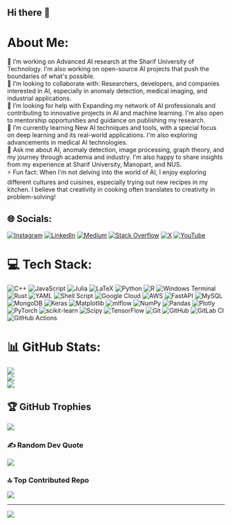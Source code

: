 ## Hi there 👋
# About Me:
🔭 I’m working on Advanced AI research at the Sharif University of Technology. I'm also working on open-source AI projects that push the boundaries of what's possible.<br><be>
👯 I’m looking to collaborate with: Researchers, developers, and companies interested in AI, especially in anomaly detection, medical imaging, and industrial applications.<br><be>
🤝 I’m looking for help with Expanding my network of AI professionals and contributing to innovative projects in AI and machine learning. I'm also open to mentorship opportunities and guidance on publishing my research.<br><be>
🌱 I’m currently learning New AI techniques and tools, with a special focus on deep learning and its real-world applications. I'm also exploring advancements in medical AI technologies.<br><be>
💬 Ask me about AI, anomaly detection, image processing, graph theory, and my journey through academia and industry. I'm also happy to share insights from my experience at Sharif University, Manopart, and NUS.<br><be>
⚡ Fun fact: When I'm not delving into the world of AI, I enjoy exploring different cultures and cuisines, especially trying out new recipes in my kitchen. I believe that creativity in cooking often translates to creativity in problem-solving!


## 🌐 Socials:
[![Instagram](https://img.shields.io/badge/Instagram-%23E4405F.svg?logo=Instagram&logoColor=white)](https://instagram.com/arashlagzian) [![LinkedIn](https://img.shields.io/badge/LinkedIn-%230077B5.svg?logo=linkedin&logoColor=white)](https://linkedin.com/in/arashlagzian) [![Medium](https://img.shields.io/badge/Medium-12100E?logo=medium&logoColor=white)](https://medium.com/@arashlagzian) [![Stack Overflow](https://img.shields.io/badge/-Stackoverflow-FE7A16?logo=stack-overflow&logoColor=white)](https://stackoverflow.com/users/arashlagzian) [![X](https://img.shields.io/badge/X-black.svg?logo=X&logoColor=white)](https://x.com/arashlagzian94) [![YouTube](https://img.shields.io/badge/YouTube-%23FF0000.svg?logo=YouTube&logoColor=white)](https://youtube.com/@arashlagzian94) 

# 💻 Tech Stack:
![C++](https://img.shields.io/badge/c++-%2300599C.svg?style=for-the-badge&logo=c%2B%2B&logoColor=white) ![JavaScript](https://img.shields.io/badge/javascript-%23323330.svg?style=for-the-badge&logo=javascript&logoColor=%23F7DF1E) ![Julia](https://img.shields.io/badge/-Julia-9558B2?style=for-the-badge&logo=julia&logoColor=white) ![LaTeX](https://img.shields.io/badge/latex-%23008080.svg?style=for-the-badge&logo=latex&logoColor=white) ![Python](https://img.shields.io/badge/python-3670A0?style=for-the-badge&logo=python&logoColor=ffdd54) ![R](https://img.shields.io/badge/r-%23276DC3.svg?style=for-the-badge&logo=r&logoColor=white) ![Windows Terminal](https://img.shields.io/badge/Windows%20Terminal-%234D4D4D.svg?style=for-the-badge&logo=windows-terminal&logoColor=white) ![Rust](https://img.shields.io/badge/rust-%23000000.svg?style=for-the-badge&logo=rust&logoColor=white) ![YAML](https://img.shields.io/badge/yaml-%23ffffff.svg?style=for-the-badge&logo=yaml&logoColor=151515) ![Shell Script](https://img.shields.io/badge/shell_script-%23121011.svg?style=for-the-badge&logo=gnu-bash&logoColor=white) ![Google Cloud](https://img.shields.io/badge/GoogleCloud-%234285F4.svg?style=for-the-badge&logo=google-cloud&logoColor=white) ![AWS](https://img.shields.io/badge/AWS-%23FF9900.svg?style=for-the-badge&logo=amazon-aws&logoColor=white) ![FastAPI](https://img.shields.io/badge/FastAPI-005571?style=for-the-badge&logo=fastapi) ![MySQL](https://img.shields.io/badge/mysql-4479A1.svg?style=for-the-badge&logo=mysql&logoColor=white) ![MongoDB](https://img.shields.io/badge/MongoDB-%234ea94b.svg?style=for-the-badge&logo=mongodb&logoColor=white) ![Keras](https://img.shields.io/badge/Keras-%23D00000.svg?style=for-the-badge&logo=Keras&logoColor=white) ![Matplotlib](https://img.shields.io/badge/Matplotlib-%23ffffff.svg?style=for-the-badge&logo=Matplotlib&logoColor=black) ![mlflow](https://img.shields.io/badge/mlflow-%23d9ead3.svg?style=for-the-badge&logo=numpy&logoColor=blue) ![NumPy](https://img.shields.io/badge/numpy-%23013243.svg?style=for-the-badge&logo=numpy&logoColor=white) ![Pandas](https://img.shields.io/badge/pandas-%23150458.svg?style=for-the-badge&logo=pandas&logoColor=white) ![Plotly](https://img.shields.io/badge/Plotly-%233F4F75.svg?style=for-the-badge&logo=plotly&logoColor=white) ![PyTorch](https://img.shields.io/badge/PyTorch-%23EE4C2C.svg?style=for-the-badge&logo=PyTorch&logoColor=white) ![scikit-learn](https://img.shields.io/badge/scikit--learn-%23F7931E.svg?style=for-the-badge&logo=scikit-learn&logoColor=white) ![Scipy](https://img.shields.io/badge/SciPy-%230C55A5.svg?style=for-the-badge&logo=scipy&logoColor=%white) ![TensorFlow](https://img.shields.io/badge/TensorFlow-%23FF6F00.svg?style=for-the-badge&logo=TensorFlow&logoColor=white) ![Git](https://img.shields.io/badge/git-%23F05033.svg?style=for-the-badge&logo=git&logoColor=white) ![GitHub](https://img.shields.io/badge/github-%23121011.svg?style=for-the-badge&logo=github&logoColor=white) ![GitLab CI](https://img.shields.io/badge/gitlab%20CI-%23181717.svg?style=for-the-badge&logo=gitlab&logoColor=white) ![GitHub Actions](https://img.shields.io/badge/github%20actions-%232671E5.svg?style=for-the-badge&logo=githubactions&logoColor=white)
# 📊 GitHub Stats:
![](https://github-readme-stats.vercel.app/api?username=ARASHLAGZIAN&theme=dark&hide_border=false&include_all_commits=true&count_private=false)<br/>
![](https://github-readme-streak-stats.herokuapp.com/?user=ARASHLAGZIAN&theme=dark&hide_border=false)<br/>
![](https://github-readme-stats.vercel.app/api/top-langs/?username=ARASHLAGZIAN&theme=dark&hide_border=false&include_all_commits=true&count_private=false&layout=compact)

## 🏆 GitHub Trophies
![](https://github-profile-trophy.vercel.app/?username=ARASHLAGZIAN&theme=radical&no-frame=false&no-bg=true&margin-w=4)

### ✍️ Random Dev Quote
![](https://quotes-github-readme.vercel.app/api?type=horizontal&theme=radical)

### 🔝 Top Contributed Repo
![](https://github-contributor-stats.vercel.app/api?username=ARASHLAGZIAN&limit=5&theme=dark&combine_all_yearly_contributions=true)

---
[![](https://visitcount.itsvg.in/api?id=ARASHLAGZIAN&icon=0&color=9)](https://visitcount.itsvg.in)

<!-- Proudly created with GPRM ( https://gprm.itsvg.in ) -->

<!---
ArashLagzian/ArashLagzian is a ✨ special ✨ repository because its `README.md` (this file) appears on your GitHub profile.
You can click the Preview link to take a look at your changes.
--->
